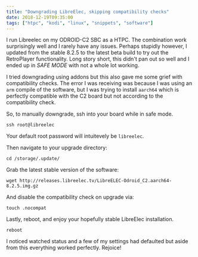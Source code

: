 ```yaml
---
title: "Downgrading LibreElec, skipping compatibility checks"
date: 2018-12-19T09:35:00
tags: ["htpc", "kodi", "linux", "snippets", "software"]
---
```


I run Libreelec on my ODROID-C2 SBC as a HTPC. The combination work surprisingly well and I rarely have any issues. Perhaps stupidly however, I updated from the stable 8.2.5 to the latest beta build to try out the RetroPlayer functionality. Long story short, this didn't pan out so well and I ended up in *SAFE MODE* with not a whole lot working.

I tried downgrading using addons but this also gave me some grief with compatibility checks. The error I was receiving was because I was using an `arm` compile of the software, but I was trying to install `aarch64` which is perfectly compatible with the C2 board but not according to the compatibility check.

So, to manually downgrade, ssh into your board while in safe mode.

```
ssh root@libreelec
```
Your default root password will intuitevely be `libreelec`.

Then navigate to your upgrade directory:
```
cd /storage/.update/
```

Grab the latest stable version of the software:
```
wget http://releases.libreelec.tv/LibreELEC-Odroid_C2.aarch64-8.2.5.img.gz
```

And disable the compatibility check on upgrade via:
```
touch .nocompat
```

Lastly, reboot, and enjoy your hopefully stable LibreElec installation.
```
reboot
```

I noticed watched status and a few of my settings had defaulted but aside from this everything worked perfectly. Rejoice!